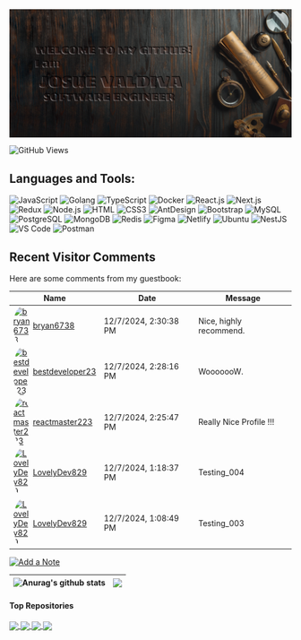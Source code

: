<img align="center" src="./welcome.png" />

![GitHub Views](https://komarev.com/ghpvc/?username=LovelyDev829)


## Languages and Tools:

![JavaScript](https://img.shields.io/badge/JavaScript-F7DF1E?style=flat-square&logo=javascript&logoColor=black)
![Golang](https://img.shields.io/badge/Golang-F7F7F7?style=flat-square&logo=go&logoColor=00A7D0)
![TypeScript](https://img.shields.io/badge/TypeScript-007ACC?style=flat-square&logo=typescript&logoColor=white)
![Docker](https://img.shields.io/badge/Docker-0CC1F3?style=flat-square&logo=docker&logoColor=white)
![React.js](https://img.shields.io/badge/React.js-0081CB?style=flat-square&logo=react&logoColor=61DAFB)
![Next.js](https://img.shields.io/badge/Next.js-f7f7f7?style=flastic&logo=Next.js&logoColor=000000)
![Redux](https://img.shields.io/badge/Redux-black?style=flastic&logo=Redux&logoColor=764ABC)
![Node.js](https://img.shields.io/badge/Node.js-43853D?style=flat-square&logo=node.js&logoColor=white)
![HTML](https://img.shields.io/badge/HTML5-E34F26?style=flat-square&logo=html5&logoColor=white)
![CSS3](https://img.shields.io/badge/CSS3-1572B6?style=flat-square&logo=css3&logoColor=white)
![AntDesign](https://img.shields.io/badge/AntDesign-f7f7f7?style=flastic&logo=AntDesign&logoColor=0170FE)
![Bootstrap](https://img.shields.io/badge/Bootstrap-563D7C?style=flat-square&logo=bootstrap&logoColor=white)
![MySQL](https://img.shields.io/badge/MySQL-005C84?style=flat-square&logo=mysql&logoColor=white)
![PostgreSQL](https://img.shields.io/badge/PostgreSQL-31658D?style=flastic&logo=PostgreSQL&logoColor=white)
![MongoDB](https://img.shields.io/badge/MongoDB-F7F7F7?style=flat-square&logo=mongodb&logoColor=49A248)
![Redis](https://img.shields.io/badge/redis-%23DD0031.svg?&style=flat-square&logo=redis&logoColor=white)
![Figma](https://img.shields.io/badge/Figma-f7f7f7?style=flastic&logo=Figma&logoColor=F24E1E)
![Netlify](https://img.shields.io/badge/Netlify-00C7B7?style=flat-square&logo=netlify&logoColor=white)
![Ubuntu](https://img.shields.io/badge/Ubuntu-E05924?style=flat-square&logo=ubuntu&logoColor=black)
![NestJS](https://img.shields.io/badge/Nestjs-000000?style=flat-square&logo=nestjs&logoColor=D9224D)
![VS Code](https://img.shields.io/badge/VisualStudio-2C2B30?style=flastic&logo=VisualStudioCode&logoColor=007ACC)
![Postman](https://img.shields.io/badge/Postman-f7f7f7?style=flastic&logo=Postman&logoColor=FF6C37)


## Recent Visitor Comments
Here are some comments from my guestbook:

<!-- Guestbook -->
| Name | Date | Message |
|---|---|---|
| <a href="https://github.com/bryan6738" style="display: flex; align-items: center;"><img width="30" src="https://avatars.githubusercontent.com/u/140149575?s=24&u=f327fb5544257f1efd0db05dd24c3ffd495be4c6&v=4" alt="bryan6738" style="border-radius: 50%; margin-right: 5px;"/> bryan6738</a> |12/7/2024, 2:30:38 PM|Nice, highly recommend.|
| <a href="https://github.com/bestdeveloper23" style="display: flex; align-items: center;"><img width="30" src="https://avatars.githubusercontent.com/u/125925304?s=24&v=4" alt="bestdeveloper23" style="border-radius: 50%; margin-right: 5px;"/> bestdeveloper23</a> |12/7/2024, 2:28:16 PM|WooooooW.|
| <a href="https://github.com/reactmaster223" style="display: flex; align-items: center;"><img width="30" src="https://avatars.githubusercontent.com/u/97944031?s=24&v=4" alt="reactmaster223" style="border-radius: 50%; margin-right: 5px;"/> reactmaster223</a> |12/7/2024, 2:25:47 PM|Really Nice Profile !!!|
| <a href="https://github.com/LovelyDev829" style="display: flex; align-items: center;"><img width="30" src="https://avatars.githubusercontent.com/u/99057103?s=24&u=c2d157c8c47b5e36f83e1069ff38a4f54a6adc04&v=4" alt="LovelyDev829" style="border-radius: 50%; margin-right: 5px;"/> LovelyDev829</a> |12/7/2024, 1:18:37 PM|Testing_004|
| <a href="https://github.com/LovelyDev829" style="display: flex; align-items: center;"><img width="30" src="https://avatars.githubusercontent.com/u/99057103?s=24&u=c2d157c8c47b5e36f83e1069ff38a4f54a6adc04&v=4" alt="LovelyDev829" style="border-radius: 50%; margin-right: 5px;"/> LovelyDev829</a> |12/7/2024, 1:08:49 PM|Testing_003|
<!-- /Guestbook -->

[![Add a Note](https://img.shields.io/badge/Add%20a%20Note-Click%20Here-brightgreen)](https://github.com/LovelyDev829/LovelyDev829/issues/1)




| <img align="center" src="https://github-readme-stats.vercel.app/api?username=LovelyDev829&show_icons=true&include_all_commits=true&theme=transparent&hide_border=true" alt="Anurag's github stats" /> | <img align="center" src="https://github-readme-stats.vercel.app/api/top-langs/?username=LovelyDev829&layout=compact&theme=transparent&hide_border=true" /> |
| ------------- | ------------- |

#### Top Repositories

<a href="https://github.com/LovelyDev829/lobe-chat">
  <img align="center" src="https://github-readme-stats.vercel.app/api/pin/?username=LovelyDev829&repo=lobe-chat&theme=transparent" />
</a>
<a href="https://github.com/LovelyDev829/Deep-Live-Cam">
  <img align="center" src="https://github-readme-stats.vercel.app/api/pin/?username=LovelyDev829&repo=Deep-Live-Cam&theme=transparent" />
</a>
<a href="https://github.com/LovelyDev829/highest-paying-software-companies">
  <img align="center" src="https://github-readme-stats.vercel.app/api/pin/?username=LovelyDev829&repo=highest-paying-software-companies&theme=transparent" />
</a>
<a href="https://github.com/LovelyDev829/interior-designer-ai">
  <img align="center" src="https://github-readme-stats.vercel.app/api/pin/?username=LovelyDev829&repo=interior-designer-ai&theme=transparent" />
</a>


